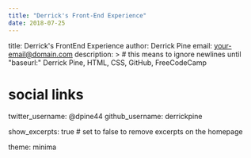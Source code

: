 ```yaml
---
title: "Derrick's Front-End Experience"
date: 2018-07-25
---
```


title: Derrick's FrontEnd Experience
author: Derrick Pine
email: your-email@domain.com
description: > # this means to ignore newlines until "baseurl:"
  Derrick Pine, HTML, CSS, GitHub, FreeCodeCamp

# social links
twitter_username: @dpine44
github_username:  derrickpine

show_excerpts: true # set to false to remove excerpts on the homepage

theme: minima
